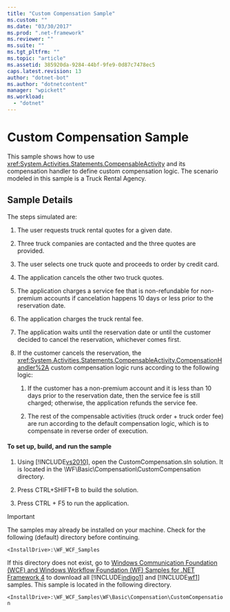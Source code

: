```yaml
---
title: "Custom Compensation Sample"
ms.custom: ""
ms.date: "03/30/2017"
ms.prod: ".net-framework"
ms.reviewer: ""
ms.suite: ""
ms.tgt_pltfrm: ""
ms.topic: "article"
ms.assetid: 385920da-9284-44bf-9fe9-0d87c7478ec5
caps.latest.revision: 13
author: "dotnet-bot"
ms.author: "dotnetcontent"
manager: "wpickett"
ms.workload: 
  - "dotnet"
---
```

# Custom Compensation Sample
This sample shows how to use <xref:System.Activities.Statements.CompensableActivity> and its compensation handler to define custom compensation logic. The scenario modeled in this sample is a Truck Rental Agency.  
  
## Sample Details  
 The steps simulated are:  
  
1.  The user requests truck rental quotes for a given date.  
  
2.  Three truck companies are contacted and the three quotes are provided.  
  
3.  The user selects one truck quote and proceeds to order by credit card.  
  
4.  The application cancels the other two truck quotes.  
  
5.  The application charges a service fee that is non-refundable for non-premium accounts if cancelation happens 10 days or less prior to the reservation date.  
  
6.  The application charges the truck rental fee.  
  
7.  The application waits until the reservation date or until the customer decided to cancel the reservation, whichever comes first.  
  
8.  If the customer cancels the reservation, the <xref:System.Activities.Statements.CompensableActivity.CompensationHandler%2A> custom compensation logic runs according to the following logic:  
  
    1.  If the customer has a non-premium account and it is less than 10 days prior to the reservation date, then the service fee is still charged; otherwise, the application refunds the service fee.  
  
    2.  The rest of the compensable activities (truck order + truck order fee) are run according to the default compensation logic, which is to compensate in reverse order of execution.  
  
#### To set up, build, and run the sample  
  
1.  Using [!INCLUDE[vs2010](../../../../includes/vs2010-md.md)], open the CustomCompensation.sln solution. It is located in the \WF\Basic\Compensation\CustomCompensation directory.  
  
2.  Press CTRL+SHIFT+B to build the solution.  
  
3.  Press CTRL + F5 to run the application.  
  
> [!IMPORTANT]
>  The samples may already be installed on your machine. Check for the following (default) directory before continuing.  
>   
>  `<InstallDrive>:\WF_WCF_Samples`  
>   
>  If this directory does not exist, go to [Windows Communication Foundation (WCF) and Windows Workflow Foundation (WF) Samples for .NET Framework 4](http://go.microsoft.com/fwlink/?LinkId=150780) to download all [!INCLUDE[indigo1](../../../../includes/indigo1-md.md)] and [!INCLUDE[wf1](../../../../includes/wf1-md.md)] samples. This sample is located in the following directory.  
>   
>  `<InstallDrive>:\WF_WCF_Samples\WF\Basic\Compensation\CustomCompensation`
